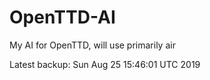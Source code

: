 # OpenTTD-AI
My AI for OpenTTD, will use primarily air

Latest backup: Sun Aug 25 15:46:01 UTC 2019
